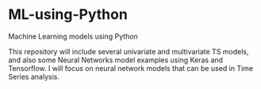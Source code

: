 # ML-using-Python
Machine Learning models using Python

This repository will include several univariate and multivariate TS models, and also some Neural Networks model examples using Keras and Tensorflow. I will focus on neural network models that can be used in Time Series analysis. 
